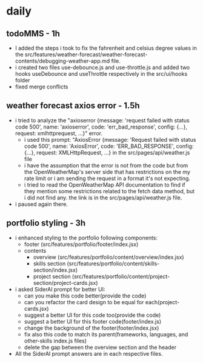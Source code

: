 # daily

## todoMMS - 1h
* I added the steps i took to fix the fahrenheit and celsius degree values in the src/features/weather-forecast/weather-forecast-contents/debugging-weather-app.md file.
* i created two files use-debounce.js and use-throttle.js and added two hooks useDebounce and useThrottle respectively in the src/ui/hooks folder
* fixed merge conflicts

## weather forecast axios error - 1.5h
* i tried to analyze the "axioserror {message: 'request failed with status code 500', name: 'axioserror', code: 'err_bad_response', config: {…}, request: xmlhttprequest, …}" error.
  * i used this prompt: "AxiosError {message: 'Request failed with status code 500', name: 'AxiosError', code: 'ERR_BAD_RESPONSE', config: {…}, request: XMLHttpRequest, …} in the src/pages/api/weather.js file
  * i have the assumption that the error is not from the code but from the OpenWeatherMap's server side that has restrictions on the my rate limit or i am sending the request in a format it's not expecting.
  * i tried to read the OpenWeatherMap API documentation to find if they mention some restrictions related to the fetch data method, but i did not find any. the link is in the src/pages/api/weather.js file.
* i paused again there.

## portfolio styling - 3h
* i enhanced styling to the portfolio following components:
  * footer (src/features/portfolio/footer/index.jsx)
  * contents
    * overview (src/features/portfolio/content/overview/index.jsx)
    * skills section (src/features/portfolio/content/skills-section/index.jsx)
    * project section (src/features/portfolio/content/project-section/project-cards.jsx)
* i asked SiderAI prompt for better UI:
  * can you make this code better(provide the code)
  * can you refactor the card design to be equal for each(project-cards.jsx)
  * suggest a better UI for this code too(provide the code)
  * suggest a better UI for this footer code(footer/index.js)
  * change the background of the footer(footer/index.jsx)
  * fix also this code to match its parent(frameworks, languages, and other-skills index.js files)
  * delete the gap between the overview section and the header
* All the SiderAI prompt answers are in each respective files.